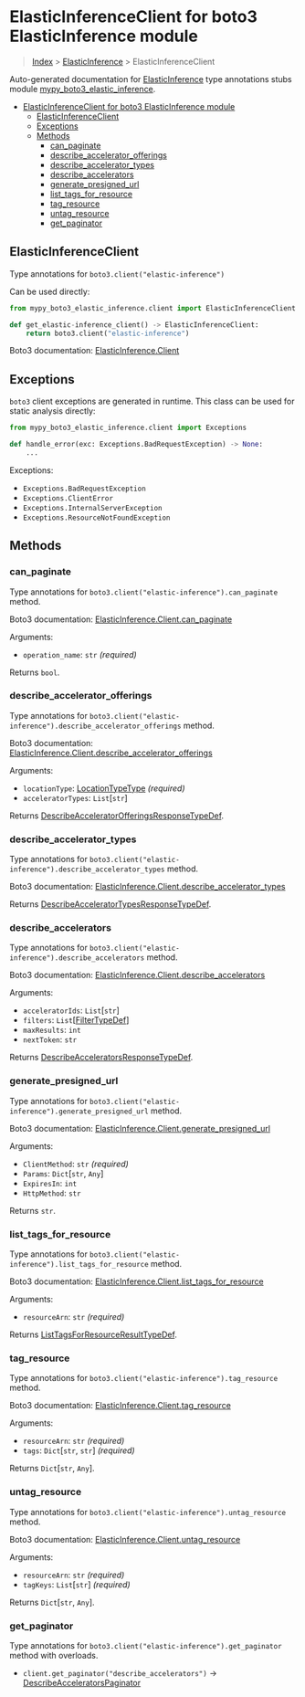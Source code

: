 # ElasticInferenceClient for boto3 ElasticInference module

> [Index](..) > [ElasticInference](.) > ElasticInferenceClient

Auto-generated documentation for
[ElasticInference](https://boto3.amazonaws.com/v1/documentation/api/1.17.78/reference/services/elastic-inference.html#ElasticInference)
type annotations stubs module
[mypy_boto3_elastic_inference](https://pypi.org/project/mypy-boto3-elastic-inference/).

- [ElasticInferenceClient for boto3 ElasticInference module](#elasticinferenceclient-for-boto3-elasticinference-module)
  - [ElasticInferenceClient](#elasticinferenceclient)
  - [Exceptions](#exceptions)
  - [Methods](#methods)
    - [can_paginate](#can_paginate)
    - [describe_accelerator_offerings](#describe_accelerator_offerings)
    - [describe_accelerator_types](#describe_accelerator_types)
    - [describe_accelerators](#describe_accelerators)
    - [generate_presigned_url](#generate_presigned_url)
    - [list_tags_for_resource](#list_tags_for_resource)
    - [tag_resource](#tag_resource)
    - [untag_resource](#untag_resource)
    - [get_paginator](#get_paginator)

## ElasticInferenceClient

Type annotations for `boto3.client("elastic-inference")`

Can be used directly:

```python
from mypy_boto3_elastic_inference.client import ElasticInferenceClient

def get_elastic-inference_client() -> ElasticInferenceClient:
    return boto3.client("elastic-inference")
```

Boto3 documentation:
[ElasticInference.Client](https://boto3.amazonaws.com/v1/documentation/api/1.17.78/reference/services/elastic-inference.html#ElasticInference.Client)

## Exceptions

`boto3` client exceptions are generated in runtime. This class can be used for
static analysis directly:

```python
from mypy_boto3_elastic_inference.client import Exceptions

def handle_error(exc: Exceptions.BadRequestException) -> None:
    ...
```

Exceptions:

- `Exceptions.BadRequestException`
- `Exceptions.ClientError`
- `Exceptions.InternalServerException`
- `Exceptions.ResourceNotFoundException`

## Methods

### can_paginate

Type annotations for `boto3.client("elastic-inference").can_paginate` method.

Boto3 documentation:
[ElasticInference.Client.can_paginate](https://boto3.amazonaws.com/v1/documentation/api/1.17.78/reference/services/elastic-inference.html#ElasticInference.Client.can_paginate)

Arguments:

- `operation_name`: `str` *(required)*

Returns `bool`.

### describe_accelerator_offerings

Type annotations for
`boto3.client("elastic-inference").describe_accelerator_offerings` method.

Boto3 documentation:
[ElasticInference.Client.describe_accelerator_offerings](https://boto3.amazonaws.com/v1/documentation/api/1.17.78/reference/services/elastic-inference.html#ElasticInference.Client.describe_accelerator_offerings)

Arguments:

- `locationType`: [LocationTypeType](./literals.md#locationtypetype)
  *(required)*
- `acceleratorTypes`: `List`\[`str`\]

Returns
[DescribeAcceleratorOfferingsResponseTypeDef](./type_defs.md#describeacceleratorofferingsresponsetypedef).

### describe_accelerator_types

Type annotations for
`boto3.client("elastic-inference").describe_accelerator_types` method.

Boto3 documentation:
[ElasticInference.Client.describe_accelerator_types](https://boto3.amazonaws.com/v1/documentation/api/1.17.78/reference/services/elastic-inference.html#ElasticInference.Client.describe_accelerator_types)

Returns
[DescribeAcceleratorTypesResponseTypeDef](./type_defs.md#describeacceleratortypesresponsetypedef).

### describe_accelerators

Type annotations for `boto3.client("elastic-inference").describe_accelerators`
method.

Boto3 documentation:
[ElasticInference.Client.describe_accelerators](https://boto3.amazonaws.com/v1/documentation/api/1.17.78/reference/services/elastic-inference.html#ElasticInference.Client.describe_accelerators)

Arguments:

- `acceleratorIds`: `List`\[`str`\]
- `filters`: `List`\[[FilterTypeDef](./type_defs.md#filtertypedef)\]
- `maxResults`: `int`
- `nextToken`: `str`

Returns
[DescribeAcceleratorsResponseTypeDef](./type_defs.md#describeacceleratorsresponsetypedef).

### generate_presigned_url

Type annotations for `boto3.client("elastic-inference").generate_presigned_url`
method.

Boto3 documentation:
[ElasticInference.Client.generate_presigned_url](https://boto3.amazonaws.com/v1/documentation/api/1.17.78/reference/services/elastic-inference.html#ElasticInference.Client.generate_presigned_url)

Arguments:

- `ClientMethod`: `str` *(required)*
- `Params`: `Dict`\[`str`, `Any`\]
- `ExpiresIn`: `int`
- `HttpMethod`: `str`

Returns `str`.

### list_tags_for_resource

Type annotations for `boto3.client("elastic-inference").list_tags_for_resource`
method.

Boto3 documentation:
[ElasticInference.Client.list_tags_for_resource](https://boto3.amazonaws.com/v1/documentation/api/1.17.78/reference/services/elastic-inference.html#ElasticInference.Client.list_tags_for_resource)

Arguments:

- `resourceArn`: `str` *(required)*

Returns
[ListTagsForResourceResultTypeDef](./type_defs.md#listtagsforresourceresulttypedef).

### tag_resource

Type annotations for `boto3.client("elastic-inference").tag_resource` method.

Boto3 documentation:
[ElasticInference.Client.tag_resource](https://boto3.amazonaws.com/v1/documentation/api/1.17.78/reference/services/elastic-inference.html#ElasticInference.Client.tag_resource)

Arguments:

- `resourceArn`: `str` *(required)*
- `tags`: `Dict`\[`str`, `str`\] *(required)*

Returns `Dict`\[`str`, `Any`\].

### untag_resource

Type annotations for `boto3.client("elastic-inference").untag_resource` method.

Boto3 documentation:
[ElasticInference.Client.untag_resource](https://boto3.amazonaws.com/v1/documentation/api/1.17.78/reference/services/elastic-inference.html#ElasticInference.Client.untag_resource)

Arguments:

- `resourceArn`: `str` *(required)*
- `tagKeys`: `List`\[`str`\] *(required)*

Returns `Dict`\[`str`, `Any`\].

### get_paginator

Type annotations for `boto3.client("elastic-inference").get_paginator` method
with overloads.

- `client.get_paginator("describe_accelerators")` ->
  [DescribeAcceleratorsPaginator](./paginators.md#describeacceleratorspaginator)
